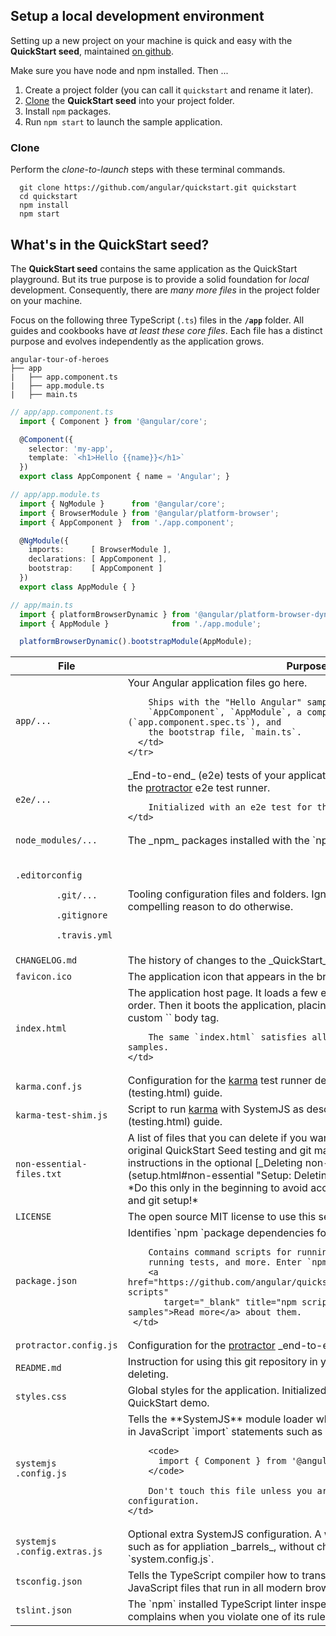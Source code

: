 ## Setup a local development environment

Setting up a new project on your machine is quick and easy with the **QuickStart seed**,
maintained [on github](https://github.com/angular/quickstart).

Make sure you have node and npm installed.
Then ...
1. Create a project folder (you can call it `quickstart` and rename it later).
1. [Clone](https://github.com/angular/quickstart) the **QuickStart seed** into your project folder.
1. Install `npm` packages.
1. Run `npm start` to launch the sample application.

### Clone

Perform the _clone-to-launch_ steps with these terminal commands.

```shell
  git clone https://github.com/angular/quickstart.git quickstart
  cd quickstart
  npm install
  npm start
```

## What's in the QuickStart seed?

The **QuickStart seed** contains the same application as the QuickStart playground.
But its true purpose is to provide a solid foundation for _local_ development.
Consequently, there are _many more files_ in the project folder on your machine.

Focus on the following three TypeScript (`.ts`) files in the **`/app`** folder.
All guides and cookbooks have _at least these core files_. Each file has a distinct purpose and evolves independently as the application grows.

```
angular-tour-of-heroes  
├── app
|   ├── app.component.ts
|   ├── app.module.ts
|   ├── main.ts
```

```TypeScript
// app/app.component.ts
  import { Component } from '@angular/core';

  @Component({
    selector: 'my-app',
    template: `<h1>Hello {{name}}</h1>`
  })
  export class AppComponent { name = 'Angular'; }
```

```TypeScript
// app/app.module.ts
  import { NgModule }      from '@angular/core';
  import { BrowserModule } from '@angular/platform-browser';
  import { AppComponent }  from './app.component';

  @NgModule({
    imports:      [ BrowserModule ],
    declarations: [ AppComponent ],
    bootstrap:    [ AppComponent ]
  })
  export class AppModule { }
```

```TypeScript
// app/main.ts
  import { platformBrowserDynamic } from '@angular/platform-browser-dynamic';
  import { AppModule }              from './app.module';

  platformBrowserDynamic().bootstrapModule(AppModule);
```

<table>
  <thead>
    <tr>
    <th>File</th>
    <th> Purpose</th>
    </tr>
  </thead>
  <tbody>
  <tr>
      <td> <code>app/...</code></td>
      <td>
        Your Angular application files go here.

        Ships with the "Hello Angular" sample's
        `AppComponent`, `AppModule`, a component unit test (`app.component.spec.ts`), and
        the bootstrap file, `main.ts`.
      </td>
    </tr>
  <tr>
    <td> <code>e2e/...</code></td>
    <td>
        _End-to-end_ (e2e) tests of your application,
        written in Jasmine and run by the
        <a href="http://www.protractortest.org/" target="_blank" title="Protractor: end-to-end testing for Angular">protractor</a>
        e2e test runner.

        Initialized with an e2e test for the "Hello Angular" sample.
    </td>
  </tr>
  <tr>
    <td> <code>node_modules/...</code></td>
    <td>The _npm_ packages installed with the `npm install` command.</td>
  </tr>
  <tr>
    <td>
      <code>
        .editorconfig<br>
        .git/...<br>
        .gitignore<br>
        .travis.yml
      </code>
    </td>
    <td>
        Tooling configuration files and folders.
        Ignore them until you have a compelling reason to do otherwise.
    </td>
  </tr>

  <tr>
    <td><code>CHANGELOG.md</code></td>
    <td>
        The history of changes to the _QuickStart_ repository.
        Delete or ignore.
    </td>
  </tr>
  <tr>
    <td> <code>favicon.ico</code></td>
    <td>
        The application icon that appears in the browser tab.
    </td>
  </tr>
  <tr>
    <td> <code>index.html</code></td>
    <td>
        The application host page.
        It loads a few essential scripts in a prescribed order.
        Then it boots the application, placing the root `AppComponent`
        in the custom `<my-app>` body tag.

        The same `index.html` satisfies all documentation application samples.
    </td>
  </tr>
  <tr>
    <td> <code>karma.conf.js</code></td>
    <td>
        Configuration for the <a href="https://karma-runner.github.io/1.0/index.html" target="_blank" title="Karma unit test runner">karma</a>
        test runner described in the [Testing](testing.html) guide.
    </td>
  </tr>
  <tr>
    <td><code>karma-test-shim.js</code></td>
    <td>
        Script to run <a href="https://karma-runner.github.io/1.0/index.html" target="_blank" title="Karma unit test runner">karma</a>
        with SystemJS as described in the [Testing](testing.html) guide.
    </td>
  </tr>
  <tr>
    <td> <code>non-essential-files.txt</code></td>
    <td>
        A list of files that you can delete if you want to purge your setup of the
        original QuickStart Seed testing and git maintainence artifacts.
        See instructions in the optional
        [_Deleting non-essential files_](setup.html#non-essential "Setup: Deleting non-essential files") section.
        *Do this only in the beginning to avoid accidentally deleting your own tests and git setup!*
    </td>
  </tr>
  <tr>
    <td> <code>LICENSE</code></td>
    <td>The open source MIT license to use this setup code in your application.</td>
  </tr>
  <tr>
    <td> <code>package.json</code></td>
    <td>
        Identifies `npm `package dependencies for the project.

        Contains command scripts for running the application,
        running tests, and more. Enter `npm run` for a listing.
        <a href="https://github.com/angular/quickstart/blob/master/README.md#npm-scripts"
           target="_blank" title="npm scripts for Angular documentation samples">Read more</a> about them.
     </td>
   </tr>
  <tr>
    <td> <code>protractor.config.js</code></td>
    <td>
        Configuration for the
        <a href="http://www.protractortest.org/" target="_blank" title="Protractor: end-to-end testing for Angular">protractor</a>
        _end-to-end_ (e2e) test runner.
    </td>
  </tr>
  <tr>
    <td> <code>README.md</code></td>
    <td>
        Instruction for using this git repository in your project.
        Worth reading before deleting.
    </td>
  </tr>
  <tr>
    <td> <code>styles.css</code></td>
    <td>
        Global styles for the application. Initialized with an `&lt;h1&gt;` style for the QuickStart demo.
    </td>
  </tr>
  <tr>
    <td> <code>systemjs<br>.config.js</code></td>
    <td>
        Tells the **SystemJS** module loader where to find modules
        referenced in JavaScript `import` statements such as

        <code>
          import { Component } from '@angular/core;
        </code>

        Don't touch this file unless you are fully versed in SystemJS configuration.
    </td>
  </tr>
  <tr>
    <td> <code>systemjs<br>.config.extras.js</code></td>
    <td>
        Optional extra SystemJS configuration.
        A way to add SystemJS mappings, such as for appliation _barrels_,
        without changing the original `system.config.js`.
    </td>
  </tr>
   <tr>
    <td> <code>tsconfig.json</code></td>
    <td>
        Tells the TypeScript compiler how to transpile TypeScript source files
        into JavaScript files that run in all modern browsers.
    </td>
  </tr>
   <tr>
    <td> <code>tslint.json</code></td>
    <td>
        The `npm` installed TypeScript linter inspects your TypeScript code
        and complains when you violate one of its rules.
        </td>
        </tr>
    </tbody>
</table>
